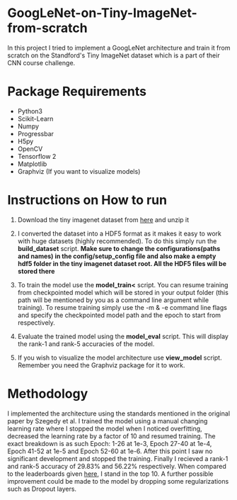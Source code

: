 # GoogLeNet-on-Tiny-ImageNet-from-scratch
In this project I tried to implement a GoogLeNet architecture and train it from scratch on the Standford's Tiny ImageNet dataset which is a part of their CNN course challenge.

# Package Requirements
- Python3
- Scikit-Learn
- Numpy
- Progressbar
- H5py
- OpenCV
- Tensorflow 2
- Matplotlib
- Graphviz (If you want to visualize models)

# Instructions on How to run
1) Download the tiny imagenet dataset from <a href='https://tiny-imagenet.herokuapp.com/'>here</a> and unzip it 

2) I converted the dataset into a HDF5 format as it makes it easy to work with huge datasets (highly recommended). To do this simply run the <b>build_dataset</b> script. <b>Make sure to change the configurations(paths and names) in the config/setup_config file and also make a empty hdf5 folder in the tiny imagenet dataset root. All the HDF5 files will be stored there</b>

3) To train the model use the <b>model_train<</b> script. You can resume training from checkpointed model which will be stored in your output folder (this path will be mentioned by you as a command line argument while training). To resume training simply use the -m & -e command line flags and specify the checkpointed model path and the epoch to start from respectively.

4) Evaluate the trained model using the <b>model_eval</b> script. This will display the rank-1 and rank-5 accuracies of the model. 

5) If you wish to visualize the model architecture use <b>view_model</b> script. Remember you need the Graphviz package for it to work.

# Methodology
I implemented the architecture using the standards mentioned in the original paper by Szegedy et al. I trained the model using a manual changing learning rate where I stopped the model when I noticed overfitting, decreased the learning rate by a factor of 10 and resumed training. The exact breakdown is as such Epoch: 1-26 at 1e-3, Epoch 27-40 at 1e-4, Epoch 41-52 at 1e-5 and Epoch 52-60 at 1e-6. After this point I saw no significant development and stopped the training. Finally I recieved a rank-1 and rank-5 accuracy of 29.83% and 56.22% respectively. When compared to the leaderboards given <a href='https://tiny-imagenet.herokuapp.com/'>here</a>, I stand in the top 10. A further possible improvement could be made to the model by dropping some regularizations such as Dropout layers.  
 
